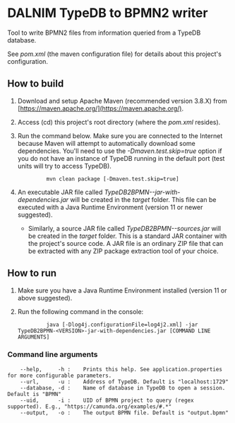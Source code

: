 # DALNIM TypeDB to BPMN2 writer

Tool to write BPMN2 files from information queried from a TypeDB database.

See *pom.xml* (the maven configuration file) for details about this project's configuration.

## How to build

1. Download and setup Apache Maven (recommended version 3.8.X) from [https://maven.apache.org/](https://maven.apache.org/).

2. Access (cd) this project's root directory (where the *pom.xml* resides).

3. Run the command below. Make sure you are connected to the Internet because Maven will attempt to automatically download some dependencies. You'll need to use the *-Dmaven.test.skip=true* option if you do not have an instance of TypeDB running in the default port (test units will try to access TypeDB).

				mvn clean package [-Dmaven.test.skip=true]

4. An executable JAR file called *TypeDB2BPMN-<VERSION>-jar-with-dependencies.jar* will be created in the *target* folder. This file can be executed with a Java Runtime Environment (version 11 or newer suggested).
	* Similarly, a source JAR file called *TypeDB2BPMN-<VERSION>-sources.jar* will be created in the *target* folder. This is a standard JAR container with the project's source code. A JAR file is an ordinary ZIP file that can be extracted with any ZIP package extraction tool of your choice.


## How to run

1. Make sure you have a Java Runtime Environment installed (version 11 or above suggested).

2. Run the following command in the console:

				java [-Dlog4j.configurationFile=log4j2.xml] -jar TypeDB2BPMN-<VERSION>-jar-with-dependencies.jar [COMMAND LINE ARGUMENTS]

### Command line arguments
				
	 	--help,		-h :	Prints this help. See application.properties for more configurable parameters.
	 	--url,		-u :	Address of TypeDB. Default is "localhost:1729"
	 	--database,	-d :	Name of database in TypeDB to open a session. Default is "BPMN"
	 	--uid,		-i :	UID of BPMN project to query (regex supported). E.g., "https://camunda.org/examples/#.*"
	 	--output,	-o :	The output BPMN file. Default is "output.bpmn"
